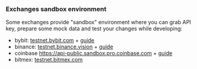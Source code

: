 ### Exchanges sandbox environment

Some exchanges provide "sandbox" environment where you can grab API key, prepare some mock data and test your changes while developing:
- bybit: [testnet.bybit.com](https://testnet.bybit.com/) + [guide](https://www.bybit.com/en/help-center/article/How-to-Request-Test-Coins-on-Testnet)
- binance: [testnet.binance.vision](https://testnet.binance.vision) + [guide](https://www.binance.com/en/support/faq/detail/ab78f9a1b8824cf0a106b4229c76496d)
- coinbase https://api-public.sandbox.pro.coinbase.com + [guide](https://docs.cdp.coinbase.com/exchange/docs/sandbox)
- bitmex: [testnet.bitmex.com](https://testnet.bitmex.com/)